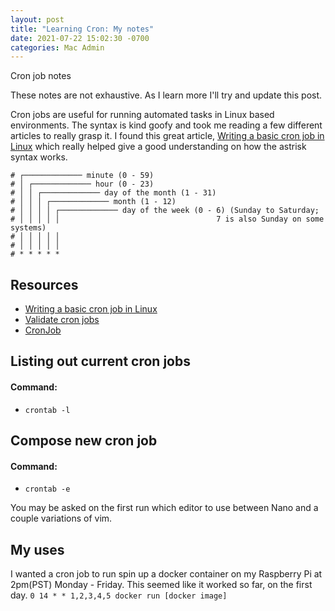 ```yaml
---
layout: post
title: "Learning Cron: My notes"
date: 2021-07-22 15:02:30 -0700
categories: Mac Admin
---
```


Cron job notes

<!--more-->

These notes are not exhaustive. As I learn more I'll try and update this post.

Cron jobs are useful for running automated tasks in Linux based environments. The syntax is kind goofy and took me reading a few different articles to really grasp it. I found this great article, [Writing a basic cron job in Linux](https://techgirlkb.guru/2018/10/writing-a-basic-cron-job-in-linux/) which really helped give a good understanding on how the astrisk syntax works.

```cron
# ┌───────────── minute (0 - 59)
# │ ┌───────────── hour (0 - 23)
# │ │ ┌───────────── day of the month (1 - 31)
# │ │ │ ┌───────────── month (1 - 12)
# │ │ │ │ ┌───────────── day of the week (0 - 6) (Sunday to Saturday;
# │ │ │ │ │                                   7 is also Sunday on some systems)
# │ │ │ │ │
# │ │ │ │ │
# * * * * *
```

## Resources

- [Writing a basic cron job in Linux](https://techgirlkb.guru/2018/10/writing-a-basic-cron-job-in-linux/)
- [Validate cron jobs](https://crontab.guru/)
- [CronJob](https://kubernetes.io/docs/concepts/workloads/controllers/cron-jobs/#cron-schedule-syntax)

## Listing out current cron jobs

#### Command:
- `crontab -l`

## Compose new cron job

#### Command:

- `crontab -e`

You may be asked on the first run which editor to use between Nano and a couple variations of vim.

## My uses
I wanted a cron job to run spin up a docker container on my Raspberry Pi at 2pm(PST) Monday - Friday. This seemed like it worked so far, on the first day.
`0 14 * * 1,2,3,4,5 docker run [docker image]`
